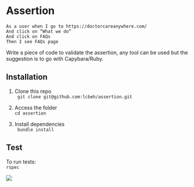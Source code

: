 # Assertion

```
As a user when I go to https://doctorcareanywhere.com/
And click on “What we do”
And click on FAQs
Then I see FAQs page
```  
Write a piece of code to validate the assertion, any tool can be used but the suggestion is to go with Capybara/Ruby.

## Installation

1. Clone this repo  
``` git clone git@github.com:lcbeh/assertion.git```  

2. Access the folder  
``` cd assertion ```

3. Install dependencies  
``` bundle install```  

## Test

To run tests:  
```rspec ```

![](Test.png)
